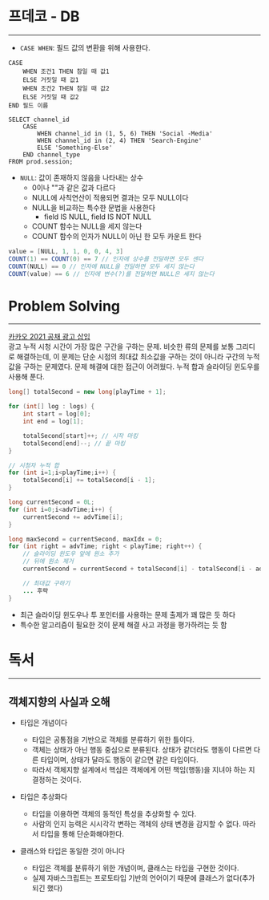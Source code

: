 # 프데코 - DB
---
- `CASE WHEN`: 필드 값의 변환을 위해 사용한다.
```
CASE 
    WHEN 조건1 THEN 참일 때 값1 
    ELSE 거짓일 때 값1
    WHEN 조건2 THEN 참일 때 값2 
    ELSE 거짓일 때 값2
END 필드 이름

SELECT channel_id
    CASE
        WHEN channel_id in (1, 5, 6) THEN 'Social -Media'
        WHEN channel_id in (2, 4) THEN 'Search-Engine'
        ELSE 'Something-Else'
    END channel_type
FROM prod.session;
```

- `NULL`: 값이 존재하지 않음을 나타내는 상수
  - 0이나 ""과 같은 값과 다르다
  - NULL에 사칙연산이 적용되면 결과는 모두 NULL이다
  - NULL을 비교하는 특수한 문법을 사용한다
    - field IS NULL, field IS NOT NULL
  - COUNT 함수는 NULL을 세지 않는다
  - COUNT 함수의 인자가 NULL이 아닌 한 모두 카운트 한다
```java
value = [NULL, 1, 1, 0, 0, 4, 3]
COUNT(1) == COUNT(0) == 7 // 인자에 상수를 전달하면 모두 센다
COUNT(NULL) == 0 // 인자에 NULL을 전달하면 모두 세지 않는다
COUNT(value) == 6 // 인자에 변수(?)를 전달하면 NULL은 세지 않는다
```

# Problem Solving
---
[카카오 2021 공채 광고 삽입](https://programmers.co.kr/learn/courses/30/lessons/72414)<br/>
광고 누적 시청 시간이 가장 많은 구간을 구하는 문제. 비슷한 류의 문제를 보통 그리디로 해결하는데, 이 문제는 단순 시점의 최대값 최소값을 구하는 것이 아니라 구간의 누적 값을 구하는 문제였다. 문제 해결에 대한 접근이 어려웠다. 누적 합과 슬라이딩 윈도우를 사용해 푼다.
```java
long[] totalSecond = new long[playTime + 1];

for (int[] log : logs) {
    int start = log[0];
    int end = log[1];

    totalSecond[start]++; // 시작 마킹
    totalSecond[end]--; // 끝 마킹
}

// 시청자 누적 합
for (int i=1;i<playTime;i++) {
    totalSecond[i] += totalSecond[i - 1];
}

long currentSecond = 0L;
for (int i=0;i<advTime;i++) {
    currentSecond += advTime[i];
}

long maxSecond = currentSecond, maxIdx = 0;
for (int right = advTime; right < playTime; right++) {
    // 슬라이딩 윈도우 앞에 원소 추가
    // 뒤에 원소 제거
    currentSecond = currentSecond + totalSecond[i] - totalSecond[i - advTime];

    // 최대값 구하기
    ... 후략
}
```
- 최근 슬라이딩 윈도우나 투 포인터를 사용하는 문제 출제가 꽤 많은 듯 하다
- 특수한 알고리즘이 필요한 것이 문제 해결 사고 과정을 평가하려는 듯 함

# 독서
---
## 객체지향의 사실과 오해
- 타입은 개념이다
  - 타입은 공통점을 기반으로 객체를 분류하기 위한 틀이다.
  - 객체는 상태가 아닌 행동 중심으로 분류된다. 상태가 같더라도 행동이 다르면 다른 타입이며, 상태가 달라도 행동이 같으면 같은 타입이다.
  - 따라서 객체지향 설계에서 핵심은 객체에게 어떤 책임(행동)을 지녀야 하는 지 결정하는 것이다.

- 타입은 추상화다
  - 타입을 이용하면 객체의 동적인 특성을 추상화할 수 있다.
  - 사람의 인지 능력은 시시각각 변하는 객체의 상태 변경을 감지할 수 없다. 따라서 타입을 통해 단순화해야한다.
- 클래스와 타입은 동일한 것이 아니다
  - 타입은 객체를 분류하기 위한 개념이며, 클래스는 타입을 구현한 것이다.
  - 실제 자바스크립트는 프로토타입 기반의 언어이기 때문에 클래스가 없다(추가되긴 했다)

